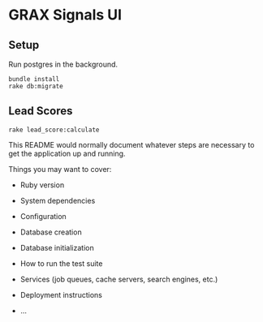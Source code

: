 # GRAX Signals UI

## Setup
Run postgres in the background.

```
bundle install
rake db:migrate
```

## Lead Scores

```
rake lead_score:calculate
```

This README would normally document whatever steps are necessary to get the
application up and running.

Things you may want to cover:

* Ruby version

* System dependencies

* Configuration

* Database creation

* Database initialization

* How to run the test suite

* Services (job queues, cache servers, search engines, etc.)

* Deployment instructions

* ...

